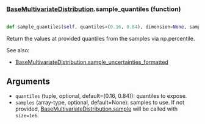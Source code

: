 ### [BaseMultivariateDistribution](BaseMultivariateDistribution.md).sample_quantiles (function)


```py

def sample_quantiles(self, quantiles=(0.16, 0.84), dimension=None, samples=None)

```



Return the values at provided quantiles from the samples via np.percentile.

See also:
* [BaseMultivariateDistribution.sample_uncertainties_formatted](BaseMultivariateDistribution.sample_uncertainties_formatted.md)

Arguments
-----------
* `quantiles` (tuple, optional, default=(0.16, 0.84)): quantiles
    to expose.
* `samples` (array-type, optional, default=None): samples to use.  If
    not provided, [BaseMultivariateDistribution.sample](BaseMultivariateDistribution.sample.md) will be called with `size=1e6`.

